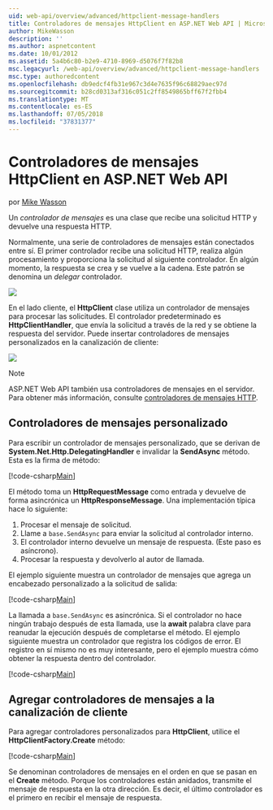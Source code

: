 ```yaml
---
uid: web-api/overview/advanced/httpclient-message-handlers
title: Controladores de mensajes HttpClient en ASP.NET Web API | Microsoft Docs
author: MikeWasson
description: ''
ms.author: aspnetcontent
ms.date: 10/01/2012
ms.assetid: 5a4b6c80-b2e9-4710-8969-d5076f7f82b8
msc.legacyurl: /web-api/overview/advanced/httpclient-message-handlers
msc.type: authoredcontent
ms.openlocfilehash: db9edcf4fb31e967c3d4e7635f96c68829aec97d
ms.sourcegitcommit: b28cd0313af316c051c2ff8549865bff67f2fbb4
ms.translationtype: MT
ms.contentlocale: es-ES
ms.lasthandoff: 07/05/2018
ms.locfileid: "37831377"
---
```

<a name="httpclient-message-handlers-in-aspnet-web-api"></a>Controladores de mensajes HttpClient en ASP.NET Web API
====================
por [Mike Wasson](https://github.com/MikeWasson)

Un *controlador de mensajes* es una clase que recibe una solicitud HTTP y devuelve una respuesta HTTP.

Normalmente, una serie de controladores de mensajes están conectados entre sí. El primer controlador recibe una solicitud HTTP, realiza algún procesamiento y proporciona la solicitud al siguiente controlador. En algún momento, la respuesta se crea y se vuelve a la cadena. Este patrón se denomina un *delegar* controlador.

![](httpclient-message-handlers/_static/image1.png)

En el lado cliente, el **HttpClient** clase utiliza un controlador de mensajes para procesar las solicitudes. El controlador predeterminado es **HttpClientHandler**, que envía la solicitud a través de la red y se obtiene la respuesta del servidor. Puede insertar controladores de mensajes personalizados en la canalización de cliente:

![](httpclient-message-handlers/_static/image2.png)

> [!NOTE]
> ASP.NET Web API también usa controladores de mensajes en el servidor. Para obtener más información, consulte [controladores de mensajes HTTP](http-message-handlers.md).


## <a name="custom-message-handlers"></a>Controladores de mensajes personalizado

Para escribir un controlador de mensajes personalizado, que se derivan de **System.Net.Http.DelegatingHandler** e invalidar la **SendAsync** método. Esta es la firma de método:

[!code-csharp[Main](httpclient-message-handlers/samples/sample1.cs)]

El método toma un **HttpRequestMessage** como entrada y devuelve de forma asincrónica un **HttpResponseMessage**. Una implementación típica hace lo siguiente:

1. Procesar el mensaje de solicitud.
2. Llame a `base.SendAsync` para enviar la solicitud al controlador interno.
3. El controlador interno devuelve un mensaje de respuesta. (Este paso es asíncrono).
4. Procesar la respuesta y devolverlo al autor de llamada.

El ejemplo siguiente muestra un controlador de mensajes que agrega un encabezado personalizado a la solicitud de salida:

[!code-csharp[Main](httpclient-message-handlers/samples/sample2.cs)]

La llamada a `base.SendAsync` es asincrónica. Si el controlador no hace ningún trabajo después de esta llamada, use la **await** palabra clave para reanudar la ejecución después de completarse el método. El ejemplo siguiente muestra un controlador que registra los códigos de error. El registro en sí mismo no es muy interesante, pero el ejemplo muestra cómo obtener la respuesta dentro del controlador.

[!code-csharp[Main](httpclient-message-handlers/samples/sample3.cs?highlight=10,13)]

## <a name="adding-message-handlers-to-the-client-pipeline"></a>Agregar controladores de mensajes a la canalización de cliente

Para agregar controladores personalizados para **HttpClient**, utilice el **HttpClientFactory.Create** método:

[!code-csharp[Main](httpclient-message-handlers/samples/sample4.cs)]

Se denominan controladores de mensajes en el orden en que se pasan en el **Create** método. Porque los controladores están anidados, transmite el mensaje de respuesta en la otra dirección. Es decir, el último controlador es el primero en recibir el mensaje de respuesta.
